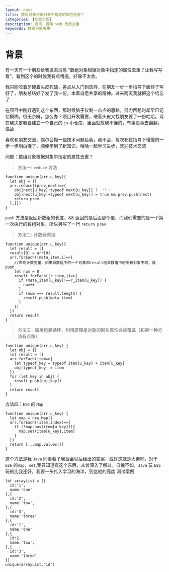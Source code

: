 ```yaml
---
layout: post
title: 数组对象根据对象中指定的属性去重？
categories: [功能实现]
description: 发现，探索 web 优质文章
keywords: 数组对象去重
---
```


# 背景

有一天有一个朋友给我发来消息 “数组对象根据对象中指定的属性去重？让我写写看”，看到这个的时候我有点懵逼，好像不太会。

我只能咬着牙硬着头皮死磕，差点从入门到放弃，在朋友一步一步指导下面终于写好了，朋友总结好了发了我一份，本着自愿共享的精神。过来两天我就把这个给忘了

在项目中刚好遇到这个东西，那时候脑子仅剩一点点的思路，努力回想时却早已记忆模糊。很无奈呀，怎么办？项目开发需要，硬着头皮又找朋友要了一份哈哈。现在我决定我要建立一个自己的 `js` 小仓库，里面就放我不懂的，有事没事去翻翻，温故

喜欢和朋友交流，偶尔会抛一些技术问题给我，我不会，每次都在指导下慢慢的一步一步明白懂了，顺便学到了新知识。哈哈一起学习进步，欢迎技术交流


问题：数组对象根据对象中指定的属性去重？

> 方法一: `reduce` 方法
```
function unique(arr,u_key){
  let obj = {}
  arr.reduce((prev,next)=>{
    obj[next[u_key]+typeof next[u_key]] ?  '' :
    obj[next[u_key]+typeof next[u_key]] = true && prev.push(next)
    return prev 
  },[])
}
```
`push` 方法是返回新数组的长度，&& 返回的是后面那个值，而我们需要的是一个第一次执行的数组对象，所以另写了一行 `return prev`

> 方法二: 计数器原理
```
function unique(arr,u_key){
  let result = []
  result[0] = arr[0]
  arr.forEach((meta_item,i)=>{
    //声明计数变量，如果源数组中的一个对象和result结果数组中的所有对象不同，就push
    let num = 0
    result.forEach((r_item,j)=>{
      if (meta_item[u_key]!==r_item[u_key]) {
        num++
      }
      if (num === result.length) {
        result.push(meta_item)
      }
    })
  })
  return result
}
```

> 方法三 : 简单粗暴循环，利用原理是对象的同名属性会被覆盖（和第一种方法有点像）
```
function unique(arr,u_key) {
  let obj = {}
  let result = []
  arr.forEach(item=>{
    let typeof_key = typeof item[u_key] + item[u_key]
    obj[typeof_key] = item
  })
  for (let key in obj) {
    result.push(obj[key])
  }
  return result
}
```
方法四：`ES6` 的 `Map`
```
function unique(arr,u_key) {
  let map = new Map()
  arr.forEach((item,index)=>{
    if (!map.has(item[u_key])){
      map.set(item[u_key],item)
    }
  })
  return [...map.values()]
}
```
这个方法是我 `Java` 同事看了我掘金以后给出的答案，或许这就是大佬吧，对于 `ES6` 的`map`，`set`,我只知道有这个东西，未曾深入了解过。自愧不如，`Java` 玩 `ES6` 玩的比我还好，我要一头扎入学习的海洋，到达他的高度
测试案例
```
let arrayList = [{
  id:'1',
  name:'one'
},{
  id:'2',
  name:'tow',
},{
  id:'3',
  name:'three'
},{
  id:'1',
  name:'one'
},{
  id:2,
  name:'tow',
},{
  id:'3',
  name:'three'
}]
unique(arrayList,'id')
```